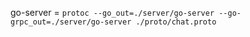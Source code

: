 go-server = `protoc --go_out=./server/go-server --go-grpc_out=./server/go-server ./proto/chat.proto`